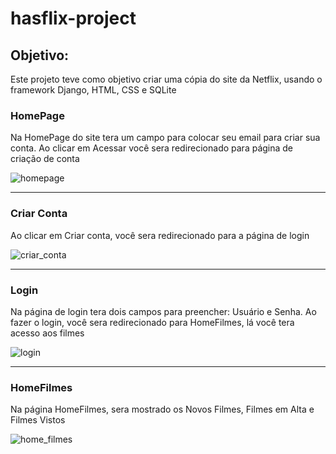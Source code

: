 # hasflix-project




<h2>Objetivo: </h2>
<p>Este projeto teve como objetivo criar uma cópia do site da Netflix, usando o framework Django, HTML, CSS e SQLite</p>


<h3>HomePage</h3>
<p>Na HomePage do site tera um campo para colocar seu email para criar sua conta. Ao clicar em Acessar você sera redirecionado para página de criação de conta</p>


![homepage](https://user-images.githubusercontent.com/99151447/216793714-90cea5fd-b43d-4d33-9aab-0ec83c7e0651.PNG)


<hr>

<h3>Criar Conta</h3>
<p>Ao clicar em Criar conta, você sera redirecionado para a página de login</p>

![criar_conta](https://user-images.githubusercontent.com/99151447/216793851-81f5a0b7-94ed-45d9-8c26-b5b85323e1b8.PNG)
<hr>


<h3>Login</h3>
<p>Na página de login tera dois campos para preencher: Usuário e Senha. Ao fazer o login, você sera redirecionado para HomeFilmes, lá você tera acesso aos filmes</p>

![login](https://user-images.githubusercontent.com/99151447/216794128-28abceb1-d80a-4d02-a2ce-2bc19866e8a8.PNG)
<hr>


<h3>HomeFilmes</h3>
<p>Na página HomeFilmes, sera mostrado os Novos Filmes, Filmes em Alta e Filmes Vistos</p>


![home_filmes](https://user-images.githubusercontent.com/99151447/216794263-71f35732-7c94-4377-a90c-93f87d8bf2c7.PNG)
